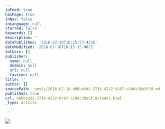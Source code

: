 ```yaml
---
inFeed: true
hasPage: true
inNav: false
inLanguage: null
starred: false
keywords: []
description: ''
datePublished: '2016-02-10T16:15:53.429Z'
dateModified: '2016-02-10T16:15:15.008Z'
authors: []
publisher:
  name: null
  domain: null
  url: null
  favicon: null
title: ''
author: []
sourcePath: _posts/2016-02-10-b9bbb2d8-2716-4232-9467-a10dc38a9f19.md
published: true
url: b9bbb2d8-2716-4232-9467-a10dc38a9f19/index.html
_type: Article

---
```

![](https://the-grid-user-content.s3-us-west-2.amazonaws.com/5c1cfc32-0158-46bf-bc36-9389307b887c.png)